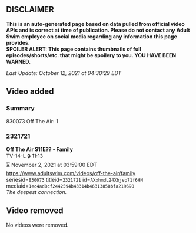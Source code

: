 ## DISCLAIMER
**This is an auto-generated page based on data pulled from official video APIs and is correct at time of publication. Please do not contact any Adult Swim employee on social media regarding any information this page provides.**  
**SPOILER ALERT: This page contains thumbnails of full episodes/shorts/etc. that might be spoilery to you. YOU HAVE BEEN WARNED.**  

_Last Update: October 12, 2021 at 04:30:29 EDT_
## Video added
### Summary
830073 Off The Air: 1  
### 2321721
**Off The Air S11E?? - Family**  
TV-14-L 🔒 11:13  
⌛ November 2, 2021 at 03:59:00 EDT  
https://www.adultswim.com/videos/off-the-air/family  
seriesid=`830073` titleid=`2321721` id=`AXxhmdL24Xbjep71f6HN` mediaid=`1ec4ad8cf2442594b43314b46313858bfa219690`  
_The deepest connection._  
## Video removed
No videos were removed.  
